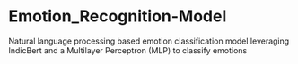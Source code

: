 # Emotion_Recognition-Model
Natural language processing based emotion classification model leveraging IndicBert and a Multilayer Perceptron (MLP)  to classify emotions 
